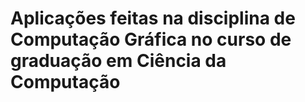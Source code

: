 # Aplicações feitas na disciplina de Computação Gráfica no curso de graduação em Ciência da Computação
